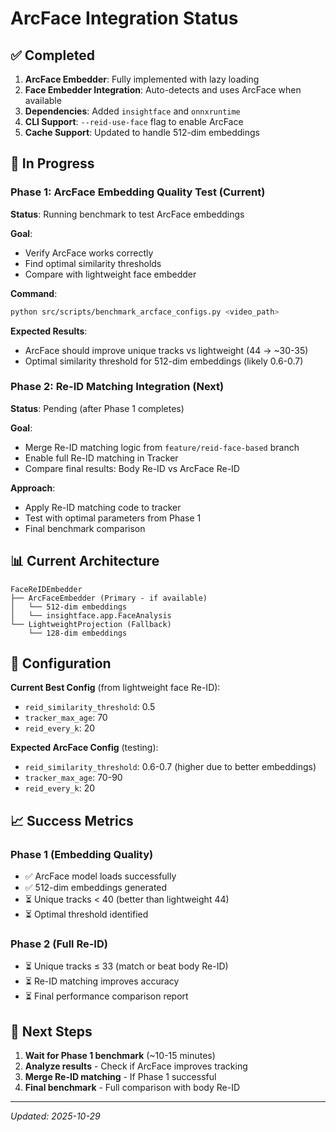 # ArcFace Integration Status

## ✅ Completed

1. **ArcFace Embedder**: Fully implemented with lazy loading
2. **Face Embedder Integration**: Auto-detects and uses ArcFace when available
3. **Dependencies**: Added `insightface` and `onnxruntime`
4. **CLI Support**: `--reid-use-face` flag to enable ArcFace
5. **Cache Support**: Updated to handle 512-dim embeddings

## 🚧 In Progress

### Phase 1: ArcFace Embedding Quality Test (Current)

**Status**: Running benchmark to test ArcFace embeddings

**Goal**: 
- Verify ArcFace works correctly
- Find optimal similarity thresholds
- Compare with lightweight face embedder

**Command**:
```bash
python src/scripts/benchmark_arcface_configs.py <video_path>
```

**Expected Results**:
- ArcFace should improve unique tracks vs lightweight (44 → ~30-35)
- Optimal similarity threshold for 512-dim embeddings (likely 0.6-0.7)

### Phase 2: Re-ID Matching Integration (Next)

**Status**: Pending (after Phase 1 completes)

**Goal**:
- Merge Re-ID matching logic from `feature/reid-face-based` branch
- Enable full Re-ID matching in Tracker
- Compare final results: Body Re-ID vs ArcFace Re-ID

**Approach**:
- Apply Re-ID matching code to tracker
- Test with optimal parameters from Phase 1
- Final benchmark comparison

## 📊 Current Architecture

```
FaceReIDEmbedder
├── ArcFaceEmbedder (Primary - if available)
│   └── 512-dim embeddings
│   └── insightface.app.FaceAnalysis
└── LightweightProjection (Fallback)
    └── 128-dim embeddings
```

## 🔧 Configuration

**Current Best Config** (from lightweight face Re-ID):
- `reid_similarity_threshold`: 0.5
- `tracker_max_age`: 70
- `reid_every_k`: 20

**Expected ArcFace Config** (testing):
- `reid_similarity_threshold`: 0.6-0.7 (higher due to better embeddings)
- `tracker_max_age`: 70-90
- `reid_every_k`: 20

## 📈 Success Metrics

### Phase 1 (Embedding Quality)
- ✅ ArcFace model loads successfully
- ✅ 512-dim embeddings generated
- ⏳ Unique tracks < 40 (better than lightweight 44)
- ⏳ Optimal threshold identified

### Phase 2 (Full Re-ID)
- ⏳ Unique tracks ≤ 33 (match or beat body Re-ID)
- ⏳ Re-ID matching improves accuracy
- ⏳ Final performance comparison report

## 🔄 Next Steps

1. **Wait for Phase 1 benchmark** (~10-15 minutes)
2. **Analyze results** - Check if ArcFace improves tracking
3. **Merge Re-ID matching** - If Phase 1 successful
4. **Final benchmark** - Full comparison with body Re-ID

---
*Updated: 2025-10-29*


